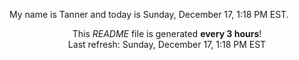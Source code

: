 My name is Tanner and today is Sunday, December 17, 1:18 PM EST.

<p align="center">This <i>README</i> file is generated <b>every 3 hours</b>!</br>Last refresh: Sunday, December 17, 1:18 PM EST<br /></p>
